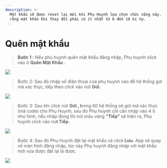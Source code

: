 ```yaml
---
description: >-
  Mật khẩu sẽ được reset lại mới khi Phụ Huynh lựa chọn chức năng này. Và lưu ý
  rằng mật khẩu khi thay đổi phải có ít nhất từ 6 đến 16 kí tự.
---
```


# Quên mật khẩu

> **Bước 1 :** Nếu phụ huynh quên mật khẩu đăng nhập, Phụ huynh click vào ô **Quên Mật Khẩu .**

![](../.gitbook/assets/88.jpg)

> Bước 2: Sau đó nhập số điện thoại của phụ huynh vào để hệ thống gửi mã xác thực, tiếp theo click vào nút **Gửi**.

![](<../.gitbook/assets/11 (1).jpg>)

> Bước 3: Sau khi click nút **Gửi , t**rong 60 hệ thống sẽ gửi mã xác thực (mã code) cho Phụ Huynh, sau đó Phụ huynh chỉ cần nhập vào 4 ô như hình, nếu nhập đúng thì nút màu vàng **"Tiếp"** sẽ hiện ra, Phụ huynh click vào nú**t Tiếp.**

![](../.gitbook/assets/qmk4.jpg)

> Bước 4: Sau đó Phụ Huynh đặt lại mật khẩu và click **Lưu.** App sẽ quay về màn hình đăng nhập, lúc này Phụ huynh đăng nhập với mật khẩu mới vừa được đặt lại là được.

![](../.gitbook/assets/qmk5.jpg)
